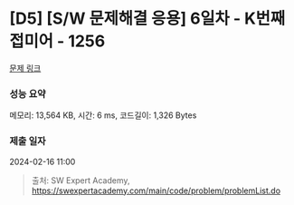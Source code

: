 # [D5] [S/W 문제해결 응용] 6일차 - K번째 접미어 - 1256 

[문제 링크](https://swexpertacademy.com/main/code/problem/problemDetail.do?contestProbId=AV18GHd6IskCFAZN) 

### 성능 요약

메모리: 13,564 KB, 시간: 6 ms, 코드길이: 1,326 Bytes

### 제출 일자

2024-02-16 11:00



> 출처: SW Expert Academy, https://swexpertacademy.com/main/code/problem/problemList.do
